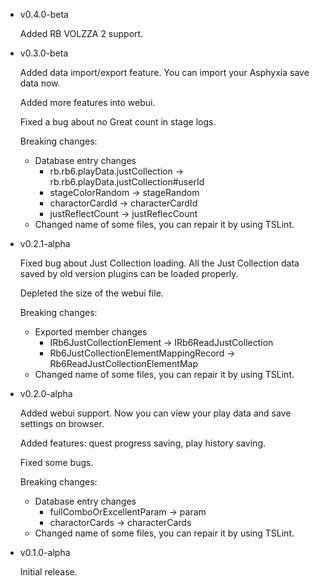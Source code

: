 - v0.4.0-beta

  Added RB VOLZZA 2 support.

- v0.3.0-beta

  Added data import/export feature. You can import your Asphyxia save data now.

  Added more features into webui.

  Fixed a bug about no Great count in stage logs.

  Breaking changes:
  - Database entry changes
    - rb.rb6.playData.justCollection -> rb.rb6.playData.justCollection#userId
    - stageColorRandom -> stageRandom
    - charactorCardId -> characterCardId
    - justReflectCount -> justReflecCount
  - Changed name of some files, you can repair it by using TSLint.

- v0.2.1-alpha

  Fixed bug about Just Collection loading. All the Just Collection data saved by old version plugins can be loaded properly.

  Depleted the size of the webui file.

  Breaking changes:
  - Exported member changes
    - IRb6JustCollectionElement -> IRb6ReadJustCollection
    - Rb6JustCollectionElementMappingRecord -> Rb6ReadJustCollectionElementMap
  - Changed name of some files, you can repair it by using TSLint.

- v0.2.0-alpha

  Added webui support. Now you can view your play data and save settings on browser.

  Added features: quest progress saving, play history saving.

  Fixed some bugs.

  Breaking changes:
  - Database entry changes
    - fullComboOrExcellentParam -> param
    - charactorCards -> characterCards
  - Changed name of some files, you can repair it by using TSLint.

- v0.1.0-alpha

  Initial release.